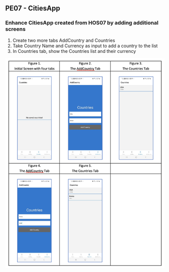 ## PE07 - CitiesApp

### Enhance CitiesApp created from HOS07 by adding additional screens

1. Create two more tabs AddCountry and Countries
2. Take Country Name and Currency as input to add a country to the list
3. In Countries tab, show the Countries list and their currency

![PE07](https://github.com/maryoohhh/cs624-pe-maryoh/blob/main/PE07-CitiesApp/PE07.png)
